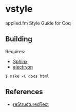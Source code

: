 # vstyle
applied.fm Style Guide for Coq

## Building

Requires:
* [Sphinx](https://www.sphinx-doc.org)
* [alectryon](https://github.com/cpitclaudel/alectryon)

```console
$ make -C docs html
```

## References

* [reStructuredText](https://www.sphinx-doc.org/en/master/usage/restructuredtext/index.html)
